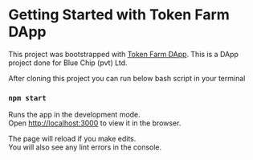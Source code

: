 # Getting Started with Token Farm DApp

This project was bootstrapped with [Token Farm DApp](https://github.com/mukki00/token-farm-etherum).
This is a DApp project done for Blue Chip (pvt) Ltd. 

After cloning this project you can run below bash script in your terminal

### `npm start`

Runs the app in the development mode.\
Open [http://localhost:3000](http://localhost:3000) to view it in the browser.

The page will reload if you make edits.\
You will also see any lint errors in the console.

